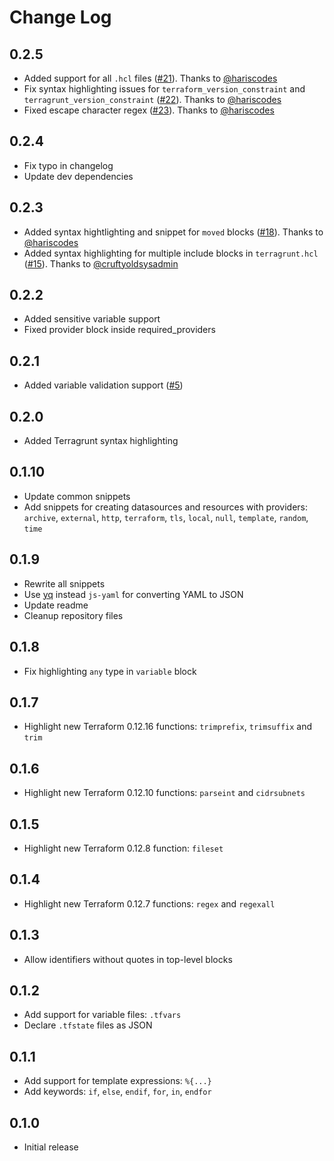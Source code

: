 # Change Log

## 0.2.5

- Added support for all `.hcl` files ([#21](https://github.com/4ops/vscode-language-terraform/pull/21)). Thanks to [@hariscodes](https://github.com/hariscodes)
- Fix syntax highlighting issues for `terraform_version_constraint` and `terragrunt_version_constraint` ([#22](https://github.com/4ops/vscode-language-terraform/pull/22)). Thanks to [@hariscodes](https://github.com/hariscodes)
- Fixed escape character regex ([#23](https://github.com/4ops/vscode-language-terraform/pull/23)). Thanks to [@hariscodes](https://github.com/hariscodes)

## 0.2.4

- Fix typo in changelog
- Update dev dependencies

## 0.2.3

- Added syntax hightlighting and snippet for `moved` blocks ([#18](https://github.com/4ops/vscode-language-terraform/pull/18)). Thanks to [@hariscodes](https://github.com/hariscodes)
- Added syntax highlighting for multiple include blocks in `terragrunt.hcl` ([#15](https://github.com/4ops/vscode-language-terraform/pull/15)). Thanks to [@cruftyoldsysadmin](https://github.com/cruftyoldsysadmin)

## 0.2.2

- Added sensitive variable support
- Fixed provider block inside required_providers

## 0.2.1

- Added variable validation support ([#5](https://github.com/4ops/vscode-language-terraform/issues/5))

## 0.2.0

- Added Terragrunt syntax highlighting

## 0.1.10

- Update common snippets
- Add snippets for creating datasources and resources with providers: `archive`, `external`, `http`, `terraform`, `tls`, `local`, `null`, `template`, `random`, `time`

## 0.1.9

- Rewrite all snippets
- Use [yq](https://github.com/mikefarah/yq) instead `js-yaml` for converting YAML to JSON
- Update readme
- Cleanup repository files

## 0.1.8

- Fix highlighting `any` type in `variable` block

## 0.1.7

- Highlight new Terraform 0.12.16 functions: `trimprefix`, `trimsuffix` and `trim`

## 0.1.6

- Highlight new Terraform 0.12.10 functions: `parseint` and `cidrsubnets`

## 0.1.5

- Highlight new Terraform 0.12.8 function: `fileset`

## 0.1.4

- Highlight new Terraform 0.12.7 functions: `regex` and `regexall`

## 0.1.3

- Allow identifiers without quotes in top-level blocks

## 0.1.2

- Add support for variable files: `.tfvars`
- Declare `.tfstate` files as JSON

## 0.1.1

- Add support for template expressions: `%{...}`
- Add keywords: `if`, `else`, `endif`, `for`, `in`, `endfor`

## 0.1.0

- Initial release
